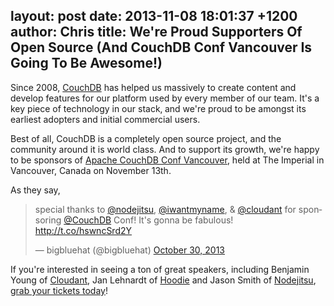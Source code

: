 layout: post
date: 2013-11-08 18:01:37 +1200
author: Chris
title: We're Proud Supporters Of Open Source (And CouchDB Conf Vancouver Is Going To Be Awesome!)
----

<!-- excerpt -->

Since 2008, [CouchDB](http://couchdb.apache.org) has helped us massively to create content and develop features for our platform used by every member of our team. It's a key piece of technology in our stack‚ and we're proud to be amongst its earliest adopters and initial commercial users. 

Best of all, CouchDB is a completely open source project, and the community around it is world class. And to support its growth, we're happy to be sponsors of [Apache CouchDB Conf Vancouver](http://conf.couchdb.org), held at The Imperial in Vancouver, Canada on November 13th.

<!-- /excerpt --> 

As they say, 

<blockquote class="twitter-tweet" lang="en"><p>special thanks to <a href="https://twitter.com/nodejitsu">@nodejitsu</a>, <a href="https://twitter.com/iwantmyname">@iwantmyname</a>, &amp; <a href="https://twitter.com/cloudant">@cloudant</a> for sponsoring <a href="https://twitter.com/CouchDB">@CouchDB</a> Conf! It&#39;s gonna be fabulous! <a href="http://t.co/hswncSrd2Y">http://t.co/hswncSrd2Y</a></p>&mdash; bigbluehat (@bigbluehat) <a href="https://twitter.com/bigbluehat/statuses/395569410918055936">October 30, 2013</a></blockquote>
<script async src="//platform.twitter.com/widgets.js" charset="utf-8"></script>

If you're interested in seeing a ton of great speakers, including Benjamin Young of [Cloudant](https://cloudant.com), Jan Lehnardt of [Hoodie](http://hood.ie) and Jason Smith of [Nodejitsu](https://www.nodejitsu.com), [grab your tickets today](http://couchdbconf.eventbrite.com)!
